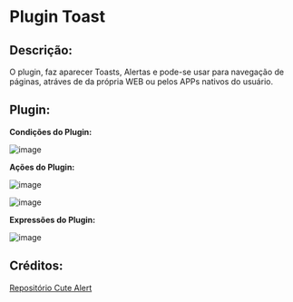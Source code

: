 # Plugin Toast

## Descrição:

O plugin, faz aparecer Toasts, Alertas e pode-se usar para navegação de páginas, atráves de da própria WEB ou pelos APPs nativos do usuário.

## Plugin:

**Condições do Plugin:**

![image](https://user-images.githubusercontent.com/69097449/142955698-53e47626-ac2f-4e24-acdd-ac377ae1a8f0.png)

**Ações do Plugin:**

![image](https://user-images.githubusercontent.com/69097449/142959494-5330a7ff-4ea6-4b0a-b018-72373cf1ed2e.png)

![image](https://user-images.githubusercontent.com/69097449/142959540-269fc9d0-ecfc-43c7-861d-2564afb29b4f.png)

**Expressões do Plugin:**

![image](https://user-images.githubusercontent.com/69097449/142959675-d17c9a4b-30b5-4c44-8092-f1f735a7b8f3.png)

## Créditos:

[Repositório Cute Alert](https://github.com/gustavosmanc/cute-alert)

